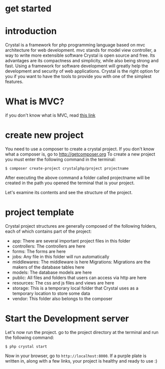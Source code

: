 # get started

# introduction
Crystal is a framework for php programming language based on mvc architecture for web development.
mvc stands for model view controller, a way to write more extensible software
Crystal is open source and free. Its advantages are its compactness and simplicity, while also being strong and fast. Using a framework for software development will greatly help the development and security of web applications.
Crystal is the right option for you if you want to have the tools to provide you with one of the simplest features.


# What is MVC?
if you don't know what is MVC, read [this link](https://en.wikipedia.org/wiki/Model%E2%80%93view%E2%80%93controller)

# create new project
You need to use a composer to create a crystal project. If you don't know what a composer is, go to http://getcomposer.org
To create a new project you must enter the following command in the terminal:

`
$ composer create-project crystalphp/project projectname
`

After executing the above command a folder called projectname will be created in the path you opened the terminal that is your project.

Let's examine its contents and see the structure of the project.


# project template
Crystal project structures are generally composed of the following folders, each of which contains part of the project:
* app: There are several important project files in this folder
* controllers: The controllers are here
* forms: The forms are here
* jobs: Any file in this folder will run automatically
* middlewares: The middleware is here
Migrations: Migrations are the makers of the database tables here
* models: The database models are here
* public: All files and folders that users can access via http are here
* resources: The css and js files and views are here
* storage: This is a temporary local folder that Crystal uses as a temporary location to store some data
* vendor: This folder also belongs to the composer


# Start the Development server


Let's now run the project. go to the project directory at the terminal and run the following command:

`$ php crystal start`

Now in your browser, go to `http://localhost:8000`. If a purple plate is written in, along with a few links, your project is healthy and ready to use :)




